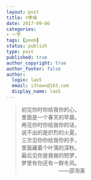 ```yaml
---
layout: post
title: ℗季候
date: 2017-09-06
categories:
- 一字
tags: [poem]
status: publish
type: post
published: true
author_copyright: true
author_footer: false
author:
  login: lao5
  email: i3town@163.com
  display_name: lao5
---
```


>初见你时你给我你的心，  
里面是一个春天的早晨。  
再见你时你给我你的话，  
说不出的是炽烈的火夏。  
三次见你你给我你的手，  
里面藏着个叶落的深秋。  
最后见你是我做的短梦，  
梦里有你还有一群冬风。   
　　　　　　　——邵洵美